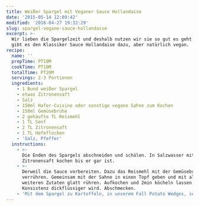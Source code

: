 ```yaml
---
title: Weißer Spargel mit Veganer Sauce Hollandaise
date: '2015-05-14 12:09:42'
modified: '2016-04-27 19:32:29'
slug: spargel-vegane-sauce-hollandaise
excerpt: >-
  Wir lieben die Spargelzeit und deshalb nutzen wir sie so gut es geht! Diesmal
  gibt es den Klassiker Sauce Hollandaise dazu, aber natürlich vegan.
recipe:
  name: ''
  prepTime: PT10M
  cookTime: PT10M
  totalTime: PT20M
  servings: 2-3 Portionen
  ingredients:
    - 1 Bund weißer Spargel
    - etwas Zitronensaft
    - Salz
    - 150ml Hafer-Cuisine oder sonstige vegane Sahne zum Kochen
    - 150ml Gemüsebrühe
    - 2 gehäufte TL Reismehl
    - 1 TL Senf
    - 2 TL Zitronensaft
    - 1 TL Hefeflocken
    - 'Salz, Pfeffer'
  instructions:
    - >-
      Die Enden des Spargels abschneiden und schälen. In Salzwasser mit
      Zitronensaft kochen bis er gar ist.
    - >-
      Derweil die Sauce vorbereiten. Dazu das Reismehl mit der Gemüsebrühe
      verrühren. Gemeinsam mit der Sahne in einen Topf geben und mit allen
      weiteren Zutaten glatt rühren. Aufkochen und 2min köcheln lassen bis die
      Konsistenz dickflüssiger wird. Abschmecken.
    - 'Mit dem Spargel zu Kartoffeln, in unserem Fall Potato Wedges, servieren.'
---
```


